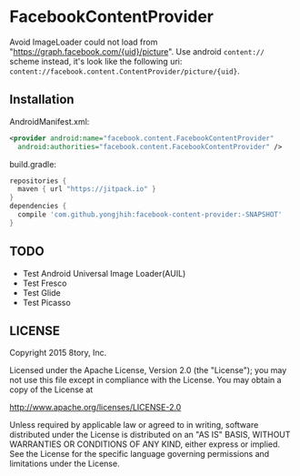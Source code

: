# FacebookContentProvider

Avoid ImageLoader could not load from "https://graph.facebook.com/{uid}/picture". Use android `content://` scheme instead, it's look like the following uri: `content://facebook.content.ContentProvider/picture/{uid}`.

## Installation

AndroidManifest.xml:

```xml
<provider android:name="facebook.content.FacebookContentProvider"
  android:authorities="facebook.content.FacebookContentProvider" />
```

build.gradle:

```gradle
repositories {
  maven { url "https://jitpack.io" }
}
dependencies {
  compile 'com.github.yongjhih:facebook-content-provider:-SNAPSHOT'
}
```

## TODO

* Test Android Universal Image Loader(AUIL)
* Test Fresco
* Test Glide
* Test Picasso

## LICENSE

Copyright 2015 8tory, Inc.

Licensed under the Apache License, Version 2.0 (the "License"); you may not use this file except in compliance with the License. You may obtain a copy of the License at

http://www.apache.org/licenses/LICENSE-2.0

Unless required by applicable law or agreed to in writing, software distributed under the License is distributed on an "AS IS" BASIS, WITHOUT WARRANTIES OR CONDITIONS OF ANY KIND, either express or implied. See the License for the specific language governing permissions and limitations under the License.
